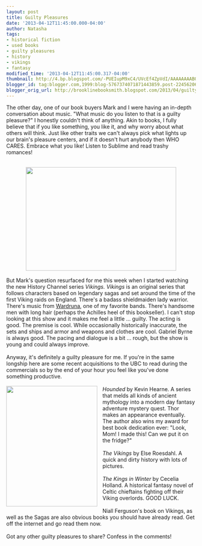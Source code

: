 ```yaml
---
layout: post
title: Guilty Pleasures
date: '2013-04-12T11:45:00.000-04:00'
author: Natasha
tags:
- historical fiction
- used books
- guilty pleasures
- history
- vikings
- fantasy
modified_time: '2013-04-12T11:45:00.317-04:00'
thumbnail: http://4.bp.blogspot.com/-PUEIupM9xC4/UVcEf4ZpVdI/AAAAAAAABOY/wE-COoqLh0I/s72-c/vikings.jpg
blogger_id: tag:blogger.com,1999:blog-5767374071871443859.post-2245620673475287550
blogger_orig_url: http://brooklinebooksmith.blogspot.com/2013/04/guilty-pleasures.html
---
```


The other day, one of our book buyers Mark and I were having an in-depth conversation about music. "What music do you listen to that is a guilty pleasure?" I honestly couldn't think of anything. Akin to books, I fully believe that if you like something, you like it, and why worry about what others will think. Just like other traits we can't always pick what lights up our brain's pleasure centers, and if it doesn't hurt anybody then WHO CARES. Embrace what you like! Listen to Sublime and read trashy romances!<br /><br /><div class="separator" style="clear: both; text-align: center;"><a href="http://4.bp.blogspot.com/-PUEIupM9xC4/UVcEf4ZpVdI/AAAAAAAABOY/wE-COoqLh0I/s1600/vikings.jpg" imageanchor="1" style="margin-left: 1em; margin-right: 1em;"><img border="0" height="275" src="http://4.bp.blogspot.com/-PUEIupM9xC4/UVcEf4ZpVdI/AAAAAAAABOY/wE-COoqLh0I/s400/vikings.jpg" width="400" /></a></div><div class="separator" style="clear: both; text-align: center;"><br /></div>But Mark's question resurfaced for me this week when I started watching the new History Channel series <i>Vikings. Vikings</i>&nbsp;is an original series that follows characters based on legendary sagas and set around the time of the first Viking raids on England. There's a badass shieldmaiden lady warrior. There's music from <a href="http://www.wardruna.com/about/">Wardruna</a>, one of my favorite bands. There's handsome men with long hair (perhaps the Achilles heel of this bookseller). I can't stop looking at this show and it makes me feel a little ... guilty. The acting is good. The premise is cool. While occasionally historically inaccurate, the sets and ships and armor and weapons and clothes are cool. Gabriel Byrne is always good. The pacing and dialogue is a bit ... rough, but the show is young and could always improve.<br /><br />Anyway, it's definitely a guilty pleasure for me. If you're in the same longship here are some recent acquisitions to the UBC to read during the commercials so by the end of your hour you feel like you've done something productive.<br /><br /><div class="separator" style="clear: both; text-align: center;"><a href="http://2.bp.blogspot.com/-nwFzQ_v_Lkc/UVcHTaQy1BI/AAAAAAAABOo/ZIqbhyZsHkM/s1600/vikinghoard.jpg" imageanchor="1" style="clear: left; float: left; margin-bottom: 1em; margin-right: 1em;"><img border="0" height="320" src="http://2.bp.blogspot.com/-nwFzQ_v_Lkc/UVcHTaQy1BI/AAAAAAAABOo/ZIqbhyZsHkM/s320/vikinghoard.jpg" width="242" /></a></div><i>Hounded </i>by Kevin Hearne. A series that melds all kinds of ancient mythology into a modern day fantasy adventure mystery quest. Thor makes an&nbsp;appearance&nbsp;eventually. The author also wins my award for best book dedication ever: "Look, Mom! I made this! Can we put it on the fridge?"<br /><br /><i>The Vikings</i> by Else Roesdahl. A quick and dirty history with lots of pictures.<br /><br /><i>The Kings in Winter</i> by Cecelia Holland. A historical fantasy novel of Celtic chieftains fighting off their Viking overlords. GOOD LUCK.<br /><br />Niall Ferguson's book on Vikings, as well as the Sagas are also obvious books you should have already read. Get off the internet and go read them now.<br /><br />Got any other guilty pleasures to share? Confess in the comments!